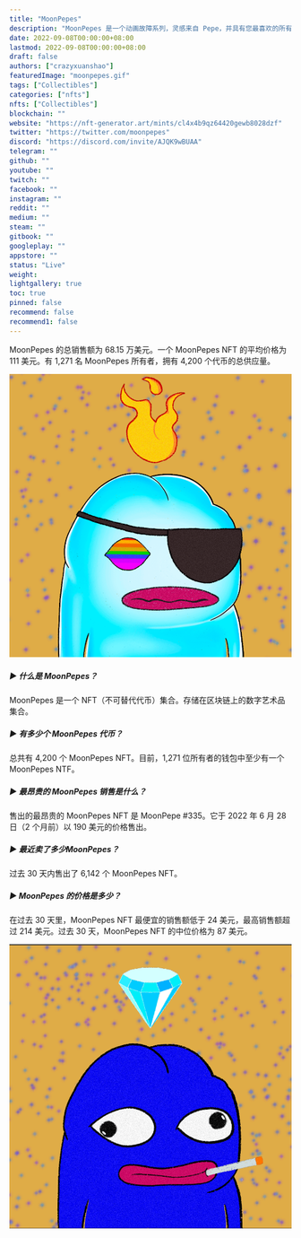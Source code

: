 ```yaml
---
title: "MoonPepes"
description: "MoonPepes 是一个动画故障系列，灵感来自 Pepe，并具有您最喜欢的所有系列的特征。没有路线图，没有硬币，没有宠物，只有乐趣和模因🐸"
date: 2022-09-08T00:00:00+08:00
lastmod: 2022-09-08T00:00:00+08:00
draft: false
authors: ["crazyxuanshao"]
featuredImage: "moonpepes.gif"
tags: ["Collectibles"]
categories: ["nfts"]
nfts: ["Collectibles"]
blockchain: ""
website: "https://nft-generator.art/mints/cl4x4b9qz64420gewb8028dzf"
twitter: "https://twitter.com/moonpepes"
discord: "https://discord.com/invite/AJQK9wBUAA"
telegram: ""
github: ""
youtube: ""
twitch: ""
facebook: ""
instagram: ""
reddit: ""
medium: ""
steam: ""
gitbook: ""
googleplay: ""
appstore: ""
status: "Live"
weight: 
lightgallery: true
toc: true
pinned: false
recommend: false
recommend1: false
---
```

MoonPepes 的总销售额为 68.15 万美元。一个 MoonPepes NFT 的平均价格为 111 美元。有 1,271 名 MoonPepes 所有者，拥有 4,200 个代币的总供应量。

![dsgdsg](dsgdsg.png)

##### ▶ 什么是 MoonPepes？

MoonPepes 是一个 NFT（不可替代代币）集合。存储在区块链上的数字艺术品集合。

##### ▶ 有多少个 MoonPepes 代币？

总共有 4,200 个 MoonPepes NFT。目前，1,271 位所有者的钱包中至少有一个 MoonPepes NTF。

##### ▶ 最昂贵的 MoonPepes 销售是什么？

售出的最昂贵的 MoonPepes NFT 是 MoonPepe #335。它于 2022 年 6 月 28 日（2 个月前）以 190 美元的价格售出。

##### ▶ 最近卖了多少MoonPepes？

过去 30 天内售出了 6,142 个 MoonPepes NFT。

##### ▶ MoonPepes 的价格是多少？

在过去 30 天里，MoonPepes NFT 最便宜的销售额低于 24 美元，最高销售额超过 214 美元。过去 30 天，MoonPepes NFT 的中位价格为 87 美元。

![gsdg](gsdg.png)